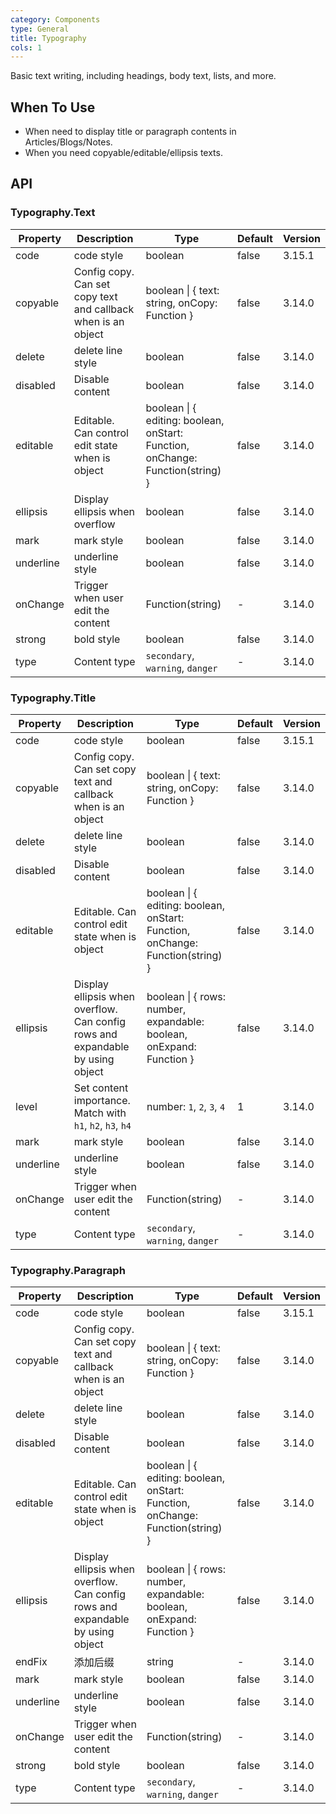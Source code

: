```yaml
---
category: Components
type: General
title: Typography
cols: 1
---
```


Basic text writing, including headings, body text, lists, and more.

## When To Use

- When need to display title or paragraph contents in Articles/Blogs/Notes.
- When you need copyable/editable/ellipsis texts.

## API

### Typography.Text

| Property | Description | Type | Default | Version |
| --- | --- | --- | --- | --- |
| code | code style | boolean | false | 3.15.1 |
| copyable | Config copy. Can set copy text and callback when is an object | boolean \| { text: string, onCopy: Function } | false | 3.14.0 |
| delete | delete line style | boolean | false | 3.14.0 |
| disabled | Disable content | boolean | false | 3.14.0 |
| editable | Editable. Can control edit state when is object | boolean \| { editing: boolean, onStart: Function, onChange: Function(string) } | false | 3.14.0 |
| ellipsis | Display ellipsis when overflow | boolean | false | 3.14.0 |
| mark | mark style | boolean | false | 3.14.0 |
| underline | underline style | boolean | false | 3.14.0 |
| onChange | Trigger when user edit the content | Function(string) | - | 3.14.0 |
| strong | bold style | boolean | false | 3.14.0 |
| type | Content type | `secondary`, `warning`, `danger` | - | 3.14.0 |

### Typography.Title

| Property | Description | Type | Default | Version |
| --- | --- | --- | --- | --- |
| code | code style | boolean | false | 3.15.1 |
| copyable | Config copy. Can set copy text and callback when is an object | boolean \| { text: string, onCopy: Function } | false | 3.14.0 |
| delete | delete line style | boolean | false | 3.14.0 |
| disabled | Disable content | boolean | false | 3.14.0 |
| editable | Editable. Can control edit state when is object | boolean \| { editing: boolean, onStart: Function, onChange: Function(string) } | false | 3.14.0 |
| ellipsis | Display ellipsis when overflow. Can config rows and expandable by using object | boolean \| { rows: number, expandable: boolean, onExpand: Function } | false | 3.14.0 |
| level | Set content importance. Match with `h1`, `h2`, `h3`, `h4` | number: `1`, `2`, `3`, `4` | 1 | 3.14.0 |
| mark | mark style | boolean | false | 3.14.0 |
| underline | underline style | boolean | false | 3.14.0 |
| onChange | Trigger when user edit the content | Function(string) | - | 3.14.0 |
| type | Content type | `secondary`, `warning`, `danger` | - | 3.14.0 |

### Typography.Paragraph

| Property | Description | Type | Default | Version |
| --- | --- | --- | --- | --- |
| code | code style | boolean | false | 3.15.1 |
| copyable | Config copy. Can set copy text and callback when is an object | boolean \| { text: string, onCopy: Function } | false | 3.14.0 |
| delete | delete line style | boolean | false | 3.14.0 |
| disabled | Disable content | boolean | false | 3.14.0 |
| editable | Editable. Can control edit state when is object | boolean \| { editing: boolean, onStart: Function, onChange: Function(string) } | false | 3.14.0 |
| ellipsis | Display ellipsis when overflow. Can config rows and expandable by using object | boolean \| { rows: number, expandable: boolean, onExpand: Function } | false | 3.14.0 |
| endFix | 添加后缀 | string | - | 3.14.0 |
| mark | mark style | boolean | false | 3.14.0 |
| underline | underline style | boolean | false | 3.14.0 |
| onChange | Trigger when user edit the content | Function(string) | - | 3.14.0 |
| strong | bold style | boolean | false | 3.14.0 |
| type | Content type | `secondary`, `warning`, `danger` | - | 3.14.0 |
